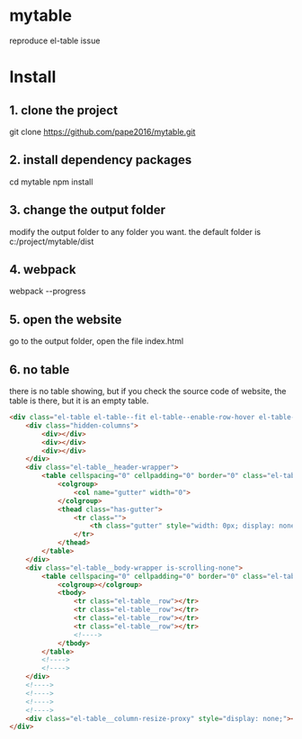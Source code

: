 # mytable
reproduce el-table issue

# Install
## 1. clone the project
git clone https://github.com/pape2016/mytable.git

## 2. install dependency packages
cd mytable
npm install

## 3. change the output folder
modify the output folder to any folder you want.
the default folder is c:/project/mytable/dist

## 4. webpack
webpack --progress

## 5. open the website
go to the output folder, open the file index.html

## 6. no table
there is no table showing, but if you check the source code of website, the table is there, but it is an empty table.
```html
<div class="el-table el-table--fit el-table--enable-row-hover el-table--enable-row-transition" style="width: 100%;">
    <div class="hidden-columns">
        <div></div>
        <div></div>
        <div></div>
    </div>
    <div class="el-table__header-wrapper">
        <table cellspacing="0" cellpadding="0" border="0" class="el-table__header">
            <colgroup>
                <col name="gutter" width="0">
            </colgroup>
            <thead class="has-gutter">
                <tr class="">
                    <th class="gutter" style="width: 0px; display: none;"></th>
                </tr>
            </thead>
        </table>
    </div>
    <div class="el-table__body-wrapper is-scrolling-none">
        <table cellspacing="0" cellpadding="0" border="0" class="el-table__body">
            <colgroup></colgroup>
            <tbody>
                <tr class="el-table__row"></tr>
                <tr class="el-table__row"></tr>
                <tr class="el-table__row"></tr>
                <tr class="el-table__row"></tr>
                <!---->
            </tbody>
        </table>
        <!---->
        <!---->
    </div>
    <!---->
    <!---->
    <!---->
    <!---->
    <div class="el-table__column-resize-proxy" style="display: none;"></div>
</div>
```
